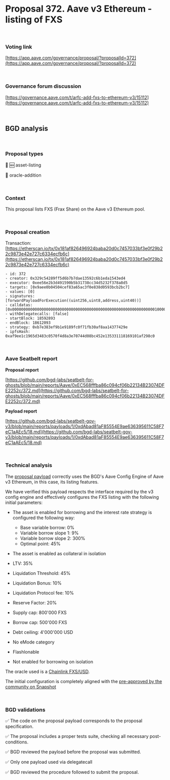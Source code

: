 # Proposal 372. Aave v3 Ethereum - listing of FXS

<br>

### Voting link

[https://app.aave.com/governance/proposal/?proposalId=372](https://app.aave.com/governance/proposal/?proposalId=372)

<br>

### Governance forum discussion

[https://governance.aave.com/t/arfc-add-fxs-to-ethereum-v3/15112](https://governance.aave.com/t/arfc-add-fxs-to-ethereum-v3/15112)

<br>

## BGD analysis

<br>

### Proposal types

:gem: :new: asset-listing

:crystal_ball: oracle-addition

<br>

### Context

This proposal lists FXS (Frax Share) on the Aave v3 Ethereum pool.


<br>

### Proposal creation

Transaction: [https://etherscan.io/tx/0x181af826496924baba20d0c7457033bf3e0f29b22c9873e42e727c6334ecfb6c](https://etherscan.io/tx/0x181af826496924baba20d0c7457033bf3e0f29b22c9873e42e727c6334ecfb6c)

```
- id: 372
- creator: 0x329c54289ff5d6b7b7dae13592c6b1eda1543ed4
- executor: 0xee56e2b3d491590b5b31738cc34d5232f378a8d5
- targets: [0x9aee0b04504cef83a65ac3f0e838d0593bcb2bc7]
- values: [0]
- signatures: [forwardPayloadForExecution((uint256,uint8,address,uint40))]
- calldatas: [0x00000000000000000000000000000000000000000000000000000000000000010000000000000000000000000000000000000000000000000000000000000001000000000000000000000000dabad81af85554e9ae636395611c58f7ec1aaec50000000000000000000000000000000000000000000000000000000000000012]
- withDelegatecalls: [false]
- startBlock: 18592893
- endBlock: 18612093
- strategy: 0xb7e383ef9b1e9189fc0f71fb30af8aa14377429e
- ipfsHash: 0xaf9ee1c1965d3483c0570f4d8a3e70744d08bc452e135331118169101af298c0
```

<br>

### Aave Seatbelt report

**Proposal report**

[https://github.com/bgd-labs/seatbelt-for-ghosts/blob/main/reports/Aave/0xEC568fffba86c094cf06b22134B23074DFE2252c/372.md](https://github.com/bgd-labs/seatbelt-for-ghosts/blob/main/reports/Aave/0xEC568fffba86c094cf06b22134B23074DFE2252c/372.md)


**Payload report**

[https://github.com/bgd-labs/seatbelt-gov-v3/blob/main/reports/payloads/1/0xdAbad81aF85554E9ae636395611C58F7eC1aAEc5/18.md](https://github.com/bgd-labs/seatbelt-gov-v3/blob/main/reports/payloads/1/0xdAbad81aF85554E9ae636395611C58F7eC1aAEc5/18.md)


<br>

### Technical analysis

The [proposal payload](https://etherscan.io/address/0x333d00b056a72787e4432fbcD075b32953677AEd#code#F32#L18) correctly uses the BGD's Aave Config Engine of Aave v3 Ethereum, in this case, its listing features.

We have verified this payload respects the interface required by the v3 config engine and effectively configures the FXS listing with the following initial parameters:

- The asset is enabled for borrowing and the interest rate strategy is configured the following way:
  - Base variable borrow: 0%
  - Variable borrow slope 1: 9%
  - Variable borrow slope 2: 300%
  - Optimal point: 45%

- The asset is enabled as collateral in isolation
- LTV: 35%
- Liquidation Threshold: 45%
- Liquidation Bonus: 10%
- Liquidation Protocol fee: 10%
- Reserve Factor: 20%
- Supply cap: 800'000 FXS
- Borrow cap: 500'000 FXS
- Debt ceiling: 4'000'000 USD
- No eMode category
- Flashlonable
- Not enabled for borrowing on isolation

The oracle used is a [Chainlink FXS/USD](https://etherscan.io/address/0x6Ebc52C8C1089be9eB3945C4350B68B8E4C2233f#readContract#F8).

The initial configuration is completely aligned with the [pre-approved by the community on Snapshot](https://snapshot.org/#/aave.eth/proposal/0xd8a8bdf3692666195895efbe0e885887c73b614273d6f0bd584c68afa9c11600)


<br>

### BGD validations

:white_check_mark: The code on the proposal payload corresponds to the proposal specification.

:white_check_mark: The proposal includes a proper tests suite, checking all necessary post-conditions.

:white_check_mark: BGD reviewed the payload before the proposal was submitted.

:white_check_mark: Only one payload used via delegatecall

:white_check_mark: BGD reviewed the procedure followed to submit the proposal.
